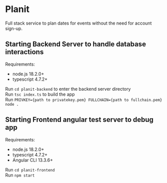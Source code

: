 # Planit

Full stack service to plan dates for events without the need for account sign-up.

## Starting Backend Server to handle database interactions

Requirements:
* node.js 18.2.0+
* typescript 4.7.2+

Run `cd planit-backend` to enter the backend server directory  
Run `tsc index.ts` to build the app  
Run `PRIVKEY={path to privatekey.pem} FULLCHAIN={path to fullchain.pem} node .`  

## Starting Frontend angular test server to debug app

Requirements:
* node.js 18.2.0+
* typescript 4.7.2+
* Angular CLI 13.3.6+

Run `cd planit-frontend`  
Run `npm start`  